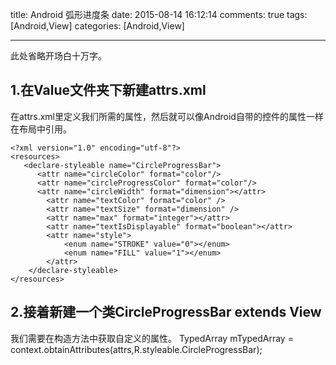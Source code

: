 title: Android 弧形进度条
date: 2015-08-14 16:12:14
comments: true
tags: [Android,View]
categories: [Android,View]

---
此处省略开场白十万字。

## 1.在Value文件夹下新建attrs.xml ##

在attrs.xml里定义我们所需的属性，然后就可以像Android自带的控件的属性一样在布局中引用。

	<?xml version="1.0" encoding="utf-8"?>
	<resources>
 	   <declare-styleable name="CircleProgressBar">  
  	      <attr name="circleColor" format="color"/>
  	      <attr name="circleProgressColor" format="color"/>
  	      <attr name="circleWidth" format="dimension"></attr>
    	    <attr name="textColor" format="color" />  
    	    <attr name="textSize" format="dimension" /> 
    	    <attr name="max" format="integer"></attr> 
    	    <attr name="textIsDisplayable" format="boolean"></attr>
    	    <attr name="style">
    	        <enum name="STROKE" value="0"></enum>
    	        <enum name="FILL" value="1"></enum>
    	    </attr>
    	</declare-styleable> 
	</resources>

## 2.接着新建一个类CircleProgressBar extends View ##

我们需要在构造方法中获取自定义的属性。
TypedArray mTypedArray = context.obtainAttributes(attrs,R.styleable.CircleProgressBar);




